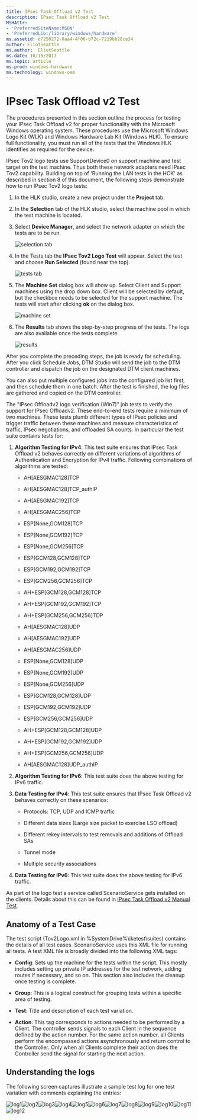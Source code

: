 ```yaml
---
title: IPsec Task Offload v2 Test
description: IPsec Task Offload v2 Test
MSHAttr:
- 'PreferredSiteName:MSDN'
- 'PreferredLib:/library/windows/hardware'
ms.assetid: d7250272-8aa4-4f06-b72c-7219bb28ce34
author: EliotSeattle
ms.author:  EliotSeattle
ms.date: 10/15/2017
ms.topic: article
ms.prod: windows-hardware
ms.technology: windows-oem
---
```


# IPsec Task Offload v2 Test


The procedures presented in this section outline the process for testing your IPsec Task Offload v2 for proper functionality with the Microsoft Windows operating system. These procedures use the Microsoft Windows Logo Kit (WLK) and Windows Hardware Lab Kit (Windows HLK). To ensure full functionality, you must run all of the tests that the Windows HLK identifies as required for the device.

IPsec Tov2 logo tests use SupportDevice0 on support machine and test target on the test machine. Thus both these network adapters need IPsec Tov2 capability. Building on top of 'Running the LAN tests in the HCK' as described in section 8 of this document, the following steps demonstrate how to run IPsec Tov2 logo tests:

1.  In the HLK studio, create a new project under the **Project** tab.

2.  In the **Selection** tab of the HLK studio, select the machine pool in which the test machine is located.

3.  Select **Device Manager**, and select the network adapter on which the tests are to be run.

    ![selection tab](images/hck-win8-lan-ipsec1.png)

4.  In the Tests tab the **IPsec Tov2 Logo Test** will appear. Select the test and choose **Run Selected** (found near the top).

    ![tests tab](images/hck-win8-lan-ipsec2.png)

5.  The **Machine Set** dialog box will show up. Select Client and Support machines using the drop down box. Client will be selected by default, but the checkbox needs to be selected for the support machine. The tests will start after clicking **ok** on the dialog box.

    ![machine set](images/hck-win8-lan-ipsec3.png)

6.  The **Results** tab shows the step-by-step progress of the tests. The logs are also available once the tests complete.

    ![results](images/hck-win8-lan-ipsec4.png)

After you complete the preceding steps, the job is ready for scheduling. After you click Schedule Jobs, DTM Studio will send the job to the DTM controller and dispatch the job on the designated DTM client machines.

You can also put multiple configured jobs into the configured job list first, and then schedule them in one batch. After the test is finished, the log files are gathered and copied on the DTM controller.

The "IPsec Offloadv2 logo verification (Win7)" job tests to verify the support for IPsec Offloadv2. These end-to-end tests require a minimum of two machines. These tests plumb different types of IPsec policies and trigger traffic between these machines and measure characteristics of traffic, IPsec negotiations, and offloaded SA counts. In particular the test suite contains tests for:

1.  **Algorithm Testing for IPv4**: This test suite ensures that IPsec Task Offload v2 behaves correctly on different variations of algorithms of Authentication and Encryption for IPv4 traffic. Following combinations of algorithms are tested:

    -   AH\[AESGMAC128\]TCP

    -   AH\[AESGMAC128\]TCP\_authIP

    -   AH\[AESGMAC192\]TCP

    -   AH\[AESGMAC256\]TCP

    -   ESP\[None,GCM128\]TCP

    -   ESP\[None,GCM192\]TCP

    -   ESP\[None,GCM256\]TCP

    -   ESP\[GCM128,GCM128\]TCP

    -   ESP\[GCM192,GCM192\]TCP

    -   ESP\[GCM256,GCM256\]TCP

    -   AH+ESP\[GCM128,GCM128\]TCP

    -   AH+ESP\[GCM192,GCM192\]TCP

    -   AH+ESP\[GCM256,GCM256\]TDP

    -   AH\[AESGMAC128\]UDP

    -   AH\[AESGMAC192\]UDP

    -   AH\[AESGMAC256\]UDP

    -   ESP\[None,GCM128\]UDP

    -   ESP\[None,GCM192\]UDP

    -   ESP\[None,GCM256\]UDP

    -   ESP\[GCM128,GCM128\]UDP

    -   ESP\[GCM192,GCM192\]UDP

    -   ESP\[GCM256,GCM256\]UDP

    -   AH+ESP\[GCM128,GCM128\]UDP

    -   AH+ESP\[GCM192,GCM192\]UDP

    -   AH+ESP\[GCM256,GCM256\]UDP

    -   AH\[AESGMAC128\]UDP\_authIP

2.  **Algorithm Testing for IPv6**: This test suite does the above testing for IPv6 traffic.

3.  **Data Testing for IPv4**: This test suite ensures that IPsec Task Offload v2 behaves correctly on these scenarios:

    -   Protocols: TCP, UDP and ICMP traffic

    -   Different data sizes (Large size packet to exercise LSO offload)

    -   Different rekey intervals to test removals and additions of Offload SAs

    -   Tunnel mode

    -   Multiple security associations

4.  **Data Testing for IPv6**: This test suite does the above testing for IPv6 traffic.

As part of the logo test a service called ScenarioService gets installed on the clients. Details about this can be found in [IPsec Task Offload v2 Manual Test](ipsec-task-offload-v2-manual-test.md).

## <span id="Anatomy_of_a_Test_Case"></span><span id="anatomy_of_a_test_case"></span><span id="ANATOMY_OF_A_TEST_CASE"></span>Anatomy of a Test Case


The test script (Tov2Logo.xml in %SystemDrive%\\iketest\\suites) contains the details of all test cases. ScenarioService uses this XML file for running all tests. A test XML file is broadly divided into the following XML tags:

-   **Config**: Sets up the machine for the tests within the script. This mostly includes setting up private IP addresses for the test network, adding routes if necessary, and so on. This section also includes the cleanup once testing is complete.

-   **Group**: This is a logical construct for grouping tests within a specific area of testing.

-   **Test**: Title and description of each test variation.

-   **Action**: This tag corresponds to actions needed to be performed by a Client. The controller sends signals to each Client in the sequence defined by the action number. For the same action number, all Clients perform the encompassed actions asynchronously and return control to the Controller. Only when all Clients complete their action does the Controller send the signal for starting the next action.

## <span id="Understanding_the_logs"></span><span id="understanding_the_logs"></span><span id="UNDERSTANDING_THE_LOGS"></span>Understanding the logs


The following screen captures illustrate a sample test log for one test variation with comments explaining the entries:

![log1](images/hck-win8-lan-ipseclog1.png)![log2](images/hck-win8-lan-ipseclog2.png)![log3](images/hck-win8-lan-ipseclog3.png)![log4](images/hck-win8-lan-ipseclog4.png)![log5](images/hck-win8-lan-ipseclog5.png)![log6](images/hck-win8-lan-ipseclog6.png)![log7](images/hck-win8-lan-ipseclog7.png)![log8](images/hck-win8-lan-ipseclog8.png)![log9](images/hck-win8-lan-ipseclog9.png)![log10](images/hck-win8-lan-ipseclog10.png)![log11](images/hck-win8-lan-ipseclog11.png)![log12](images/hck-win8-lan-ipseclog12.png)

 

 






